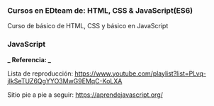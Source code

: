 ### Cursos en EDteam de: HTML, CSS & JavaScript(ES6)

Curso de básico de HTML, CSS y básico en JavaScript

### JavaScript

**_ Referencia: _**

Lista de reproducción: https://www.youtube.com/playlist?list=PLvq-jIkSeTUZ6QgYYO3MwG9EMqC-KoLXA

Sitio pie a pie a seguir: https://aprendejavascript.org/
